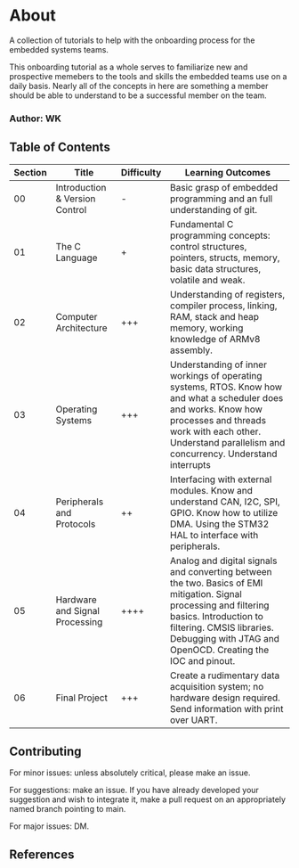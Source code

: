 # About

A collection of tutorials to help with the onboarding process for the embedded systems teams.

This onboarding tutorial as a whole serves to familiarize new and prospective memebers to the tools and skills the embedded teams use on a daily basis. Nearly all of the concepts in here are something a member should be able to understand to be a successful member on the team.

### Author: WK

## Table of Contents

| Section | Title                          | Difficulty | Learning Outcomes                                                                                                                                                                                                                      |
| ------- | ------------------------------ | ---------- | -------------------------------------------------------------------------------------------------------------------------------------------------------------------------------------------------------------------------------------- |
| 00      | Introduction & Version Control | -          | Basic grasp of embedded programming and an full understanding of git.                                                                                                                                                                  |
| 01      | The C Language                 | +          | Fundamental C programming concepts: control structures, pointers, structs, memory, basic data structures, volatile and weak.                                                                                                           |
| 02      | Computer Architecture          | +++        | Understanding of registers, compiler process, linking, RAM, stack and heap memory, working knowledge of ARMv8 assembly.                                                                                                                |
| 03      | Operating Systems              | +++        | Understanding of inner workings of operating systems, RTOS. Know how and what a scheduler does and works. Know how processes and threads work with each other. Understand parallelism and concurrency. Understand interrupts           |
| 04      | Peripherals and Protocols      | ++         | Interfacing with external modules. Know and understand CAN, I2C, SPI, GPIO. Know how to utilize DMA. Using the STM32 HAL to interface with peripherals.                                                                                |
| 05      | Hardware and Signal Processing | ++++       | Analog and digital signals and converting between the two. Basics of EMI mitigation. Signal processing and filtering basics. Introduction to filtering. CMSIS libraries. Debugging with JTAG and OpenOCD. Creating the IOC and pinout. |
| 06      | Final Project                  | +++        | Create a rudimentary data acquisition system; no hardware design required. Send information with print over UART.                                                                                                                      |

## Contributing

For minor issues: unless absolutely critical, please make an issue.

For suggestions: make an issue. If you have already developed your suggestion and wish to integrate it, make a pull request on an appropriately named branch pointing to main.

For major issues: DM.

## References
